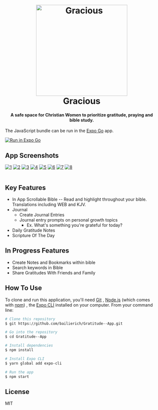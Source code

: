 
<h1 align="center">
  <br>
<img src="https://i.postimg.cc/tTz6fH4h/Gracious-App-Logo.png" alt="Gracious" width="300"></a>
  <br>
  Gracious
  <br>
</h1>

<h4 align="center">A safe space for Christian Women to prioritize gratitude, praying and bible study. </h4>

The JavaScript bundle can be run in the [Expo Go](https://expo.dev/expo-go) app.

[![Run in Expo Go](https://img.shields.io/badge/Run%20in%20Expo%20Go-4285F4.svg?style=flat-square&logo=EXPO&labelColor=4285F4&logoColor=fff)](https://expo.dev/@bacon/pillar-valley)

## App Screenshots
<a href="https://postimg.cc/9zMh3tXb" target="_blank"><img width="" src="https://i.postimg.cc/9zMh3tXb/1.png" alt="1"/></a> <a href="https://postimg.cc/KkpCcwcN" target="_blank"><img src="https://i.postimg.cc/KkpCcwcN/2.png" alt="2"/></a> <a href="https://postimg.cc/Bjfkvx3d" target="_blank"><img src="https://i.postimg.cc/Bjfkvx3d/3.png" alt="3"/></a> <a href="https://postimg.cc/LqRcxj0z" target="_blank"><img src="https://i.postimg.cc/LqRcxj0z/4.png" alt="4"/></a>
<a href="https://postimg.cc/2LqM1GVf" target="_blank"><img src="https://i.postimg.cc/2LqM1GVf/5.png" alt="5"/></a> <a href="https://postimg.cc/QVPvR2yN" target="_blank"><img src="https://i.postimg.cc/QVPvR2yN/6.png" alt="6"/></a> <a href="https://postimg.cc/YjjJDr8y" target="_blank"><img src="https://i.postimg.cc/YjjJDr8y/7.png" alt="7"/></a> <a href="https://postimg.cc/w7mnHwCX" target="_blank"><img src="https://i.postimg.cc/w7mnHwCX/8.png" alt="8"/></a><br/><br/>



## Key Features

- In App Scrollable Bible -- Read and highlight throughout your bible. Translations including WEB and KJV.
- Journal
  - Create Journal Entries
  - Journal entry prompts on personal growth topics
    - Ex. What's something you're grateful for today?
- Daily Gratitude Notes
- Scripture Of The Day
 

## In Progress Features
- Create Notes and Bookmarks within bible
- Search keywords in Bible
- Share Gratitudes With Friends and Family

## How To Use

To clone and run this application, you'll need [Git](https://git-scm.com) , [Node.js](https://nodejs.org/en/download/) (which comes with [npm](http://npmjs.com)) , the [Expo CLI](https://docs.expo.dev/get-started/installation/) installed on your computer. From your command line:

```bash
# Clone this repository
$ git https://github.com/bailierich/Gratitude--App.git

# Go into the repository
$ cd Gratitude--App

# Install dependencies
$ npm install

# Install Expo CLI
$ yarn global add expo-cli

# Run the app
$ npm start
```

## License

MIT
